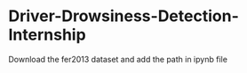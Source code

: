 # Driver-Drowsiness-Detection-Internship
Download the fer2013 dataset and add the path in ipynb file
